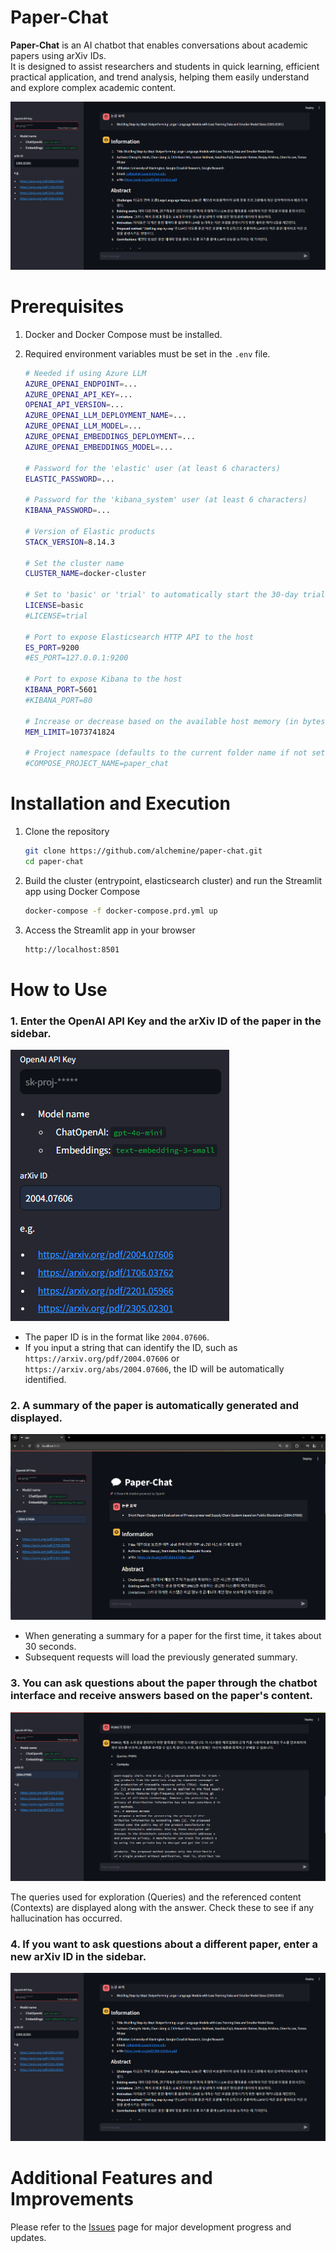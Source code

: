 # Paper-Chat

**Paper-Chat** is an AI chatbot that enables conversations about academic papers using arXiv IDs. \
It is designed to assist researchers and students in quick learning, efficient practical application, and trend analysis, helping them easily understand and explore complex academic content.

![Paper-Chat Interface](assets/image-5.png)

# Prerequisites

1. Docker and Docker Compose must be installed.
2. Required environment variables must be set in the `.env` file.

   ```bash
   # Needed if using Azure LLM
   AZURE_OPENAI_ENDPOINT=...
   AZURE_OPENAI_API_KEY=...
   OPENAI_API_VERSION=...
   AZURE_OPENAI_LLM_DEPLOYMENT_NAME=...
   AZURE_OPENAI_LLM_MODEL=...
   AZURE_OPENAI_EMBEDDINGS_DEPLOYMENT=...
   AZURE_OPENAI_EMBEDDINGS_MODEL=...

   # Password for the 'elastic' user (at least 6 characters)
   ELASTIC_PASSWORD=...

   # Password for the 'kibana_system' user (at least 6 characters)
   KIBANA_PASSWORD=...

   # Version of Elastic products
   STACK_VERSION=8.14.3

   # Set the cluster name
   CLUSTER_NAME=docker-cluster

   # Set to 'basic' or 'trial' to automatically start the 30-day trial
   LICENSE=basic
   #LICENSE=trial

   # Port to expose Elasticsearch HTTP API to the host
   ES_PORT=9200
   #ES_PORT=127.0.0.1:9200

   # Port to expose Kibana to the host
   KIBANA_PORT=5601
   #KIBANA_PORT=80

   # Increase or decrease based on the available host memory (in bytes)
   MEM_LIMIT=1073741824

   # Project namespace (defaults to the current folder name if not set)
   #COMPOSE_PROJECT_NAME=paper_chat
   ```

# Installation and Execution

1. Clone the repository

   ```bash
   git clone https://github.com/alchemine/paper-chat.git
   cd paper-chat
   ```

2. Build the cluster (entrypoint, elasticsearch cluster) and run the Streamlit app using Docker Compose

   ```bash
   docker-compose -f docker-compose.prd.yml up
   ```

3. Access the Streamlit app in your browser
   ```bash
   http://localhost:8501
   ```

# How to Use

### 1. Enter the OpenAI API Key and the arXiv ID of the paper in the sidebar.

![alt text](assets/image-3.png)

- The paper ID is in the format like `2004.07606`.
- If you input a string that can identify the ID, such as `https://arxiv.org/pdf/2004.07606` or `https://arxiv.org/abs/2004.07606`, the ID will be automatically identified.

### 2. A summary of the paper is automatically generated and displayed.

![alt text](assets/image-1.png)

- When generating a summary for a paper for the first time, it takes about 30 seconds.
- Subsequent requests will load the previously generated summary.

### 3. You can ask questions about the paper through the chatbot interface and receive answers based on the paper's content.

![alt text](assets/image-4.png)

The queries used for exploration (Queries) and the referenced content (Contexts) are displayed along with the answer.
Check these to see if any hallucination has occurred.

### 4. If you want to ask questions about a different paper, enter a new arXiv ID in the sidebar.

![alt text](assets/image-5.png)

# Additional Features and Improvements

Please refer to the [Issues](https://github.com/alchemine/paper-chat/issues) page for major development progress and updates.
